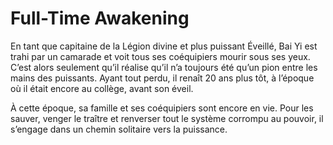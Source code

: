 # Full-Time Awakening
En tant que capitaine de la Légion divine et plus puissant Éveillé, Bai Yi est trahi par un camarade et voit tous ses coéquipiers mourir sous ses yeux. C’est alors seulement qu’il réalise qu’il n’a toujours été qu’un pion entre les mains des puissants. Ayant tout perdu, il renaît 20 ans plus tôt, à l’époque où il était encore au collège, avant son éveil.

À cette époque, sa famille et ses coéquipiers sont encore en vie. Pour les sauver, venger le traître et renverser tout le système corrompu au pouvoir, il s’engage dans un chemin solitaire vers la puissance.